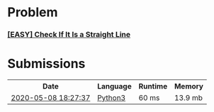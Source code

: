 <h1>Problem</h1>
<h3><a href="https://leetcode.com/problems/check-if-it-is-a-straight-line/description/">[EASY] Check If It Is a Straight Line</a></h3>

<h1>Submissions</h1>
<table>
<tr>
<th>Date</th> <th>Language</th> <th>Runtime</th> <th>Memory</th>
</tr>
<tr>
<td> <a href="https://leetcode.com/submissions/detail/336295490/"> 2020-05-08 18:27:37 </a> </td>
<td> <a href="./1349.%20Check%20If%20It%20Is%20a%20Straight%20Line.py"> Python3 </a> </td>
<td> 60 ms </td>
<td> 13.9 mb </td>
</tr>
</table>